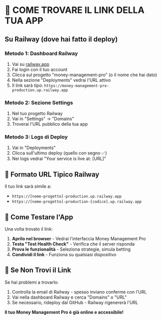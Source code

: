 # 🔗 COME TROVARE IL LINK DELLA TUA APP

## Su Railway (dove hai fatto il deploy)

### Metodo 1: Dashboard Railway
1. Vai su [railway.app](https://railway.app)
2. Fai login con il tuo account
3. Clicca sul progetto "money-management-pro" (o il nome che hai dato)
4. Nella sezione "Deployments" vedrai l'URL attivo
5. Il link sarà tipo: `https://money-management-pro-production.up.railway.app`

### Metodo 2: Sezione Settings
1. Nel tuo progetto Railway
2. Vai in "Settings" → "Domains"
3. Troverai l'URL pubblico della tua app

### Metodo 3: Logs di Deploy
1. Vai in "Deployments" 
2. Clicca sull'ultimo deploy (quello con segno ✅)
3. Nei logs vedrai "Your service is live at: [URL]"

## 🎯 Formato URL Tipico Railway

Il tuo link sarà simile a:
- `https://[nome-progetto]-production.up.railway.app`
- `https://[nome-progetto]-production-[codice].up.railway.app`

## 📱 Come Testare l'App

Una volta trovato il link:
1. **Aprilo nel browser** - Vedrai l'interfaccia Money Management Pro
2. **Testa "Test Health Check"** - Verifica che il server risponda
3. **Prova le funzionalità** - Seleziona strategie, simula betting
4. **Condividi il link** - Funziona su qualsiasi dispositivo

## 🔄 Se Non Trovi il Link

Se hai problemi a trovarlo:
1. Controlla la email di Railway - spesso inviano conferme con l'URL
2. Vai nella dashboard Railway e cerca "Domains" o "URL"
3. Se necessario, rideploy dal GitHub - Railway rigenererà l'URL

**Il tuo Money Management Pro è già online e accessibile!**